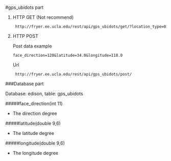 #gps_ubidots part

1. HTTP GET (Not recommend)

        http://fryer.ee.ucla.edu/rest/api/gps_ubidots/get/?location_type=0

2. HTTP POST

    Post data example

       face_direction=120&latitude=34.0&longitude=118.0

    Url

        http://fryer.ee.ucla.edu/rest/api/gps_ubidots/post/

###Database part

Database: edison, table: gps_ubidots

#####face_direction(int 11)

- The direction degree

#####latitude(double 9,6)

- The latitude degree

#####longitude(double 9,6)

- The longitude degree
